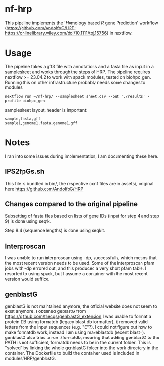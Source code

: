 # nf-hrp

This pipeline implements the '*H*omology based *R* gene *P*rediction' workflow (https://github.com/AndolfoG/HRP; https://onlinelibrary.wiley.com/doi/10.1111/tpj.15756) in nextflow.

# Usage

The pipeline takes a gff3 file with annotations and a fasta file as input in a samplesheet and works through the steps of HRP.
The pipeline requires nextflow >= 23.04.2 to work with spack modules, tested on biohpc_gen.
Running this on other infrastructure probably needs some changes to modules.

```
nextflow run ~/nf-hrp/ --samplesheet sheet.csv --out './results' -profile biohpc_gen
```

samplesheet layout, header is important:

```
sample,fasta,gff
sample1,genome1.fasta,genome1,gff
```

# Notes

I ran into some issues during implementation, I am documenting these here.

## IPS2fpGs.sh

This file is bundled in bin/, the respective conf files are in assets/, original here https://github.com/AndolfoG/HRP

## Changes compared to the original pipeline

Subsetting of fasta files based on lists of gene IDs (input for step 4 and step 9) is done using seqtk.

Step 8.4 (sequence lengths) is done using seqkit.

## Interproscan

I was unable to run interproscan using -dp, successfully, which means that the most recent version needs to be used.
Some of the interproscan pfam jobs with -dp errored out, and this produced a very short pfam table. I resorted to using spack, but I assume a container with the most recent version would suffice.

## genblastG

genblastG is not maintained anymore, the official website does not seem to exist anymore.
I obtained geblastG from https://github.com/thecgs/genblastG_extension
I was unable to format a protein DB using formatdb (legacy blast db formatter), it removed valid letters from the input sequences (e.g. "E"?).
I could not figure out how to make formatdb work, instead I am using makeblastdb (recent blast+).
genblastG also tries to run ./formatdb, meaning that adding genblastG to the PATH is not sufficient, formatdb needs to be in the current folder.
This is "solved" by linking the whole genblastG folder into the work directory in the container.
The Dockerfile to build the container used is included in modules/HRP/genblastG.
